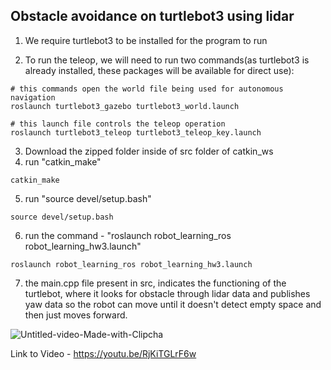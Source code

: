 ## Obstacle avoidance on turtlebot3 using lidar

1. We require turtlebot3 to be installed for the program to run

2. To run the teleop, we will need to run two commands(as turtlebot3 is already installed, these packages will be available for direct use):
<!--   -->
	# this commands open the world file being used for autonomous navigation
	roslaunch turtlebot3_gazebo turtlebot3_world.launch
	
	# this launch file controls the teleop operation
	roslaunch turtlebot3_teleop turtlebot3_teleop_key.launch 

3. Download the zipped folder inside of src folder of catkin_ws
4. run "catkin_make"
<!--   -->
	catkin_make

5. run "source devel/setup.bash"
<!--   -->
	source devel/setup.bash
	
6. run the command - "roslaunch robot_learning_ros robot_learning_hw3.launch"
<!--  -->
	roslaunch robot_learning_ros robot_learning_hw3.launch
	
7. the main.cpp file present in src, indicates the functioning of the turtlebot, where it looks for obstacle through lidar data and publishes yaw data so the robot can move until it doesn't detect empty space and then just moves forward.

![Untitled-video-Made-with-Clipcha](https://user-images.githubusercontent.com/40595475/224509359-847587b2-9f48-40a1-b989-dee53cc4366c.gif)


Link to Video - https://youtu.be/RjKiTGLrF6w
